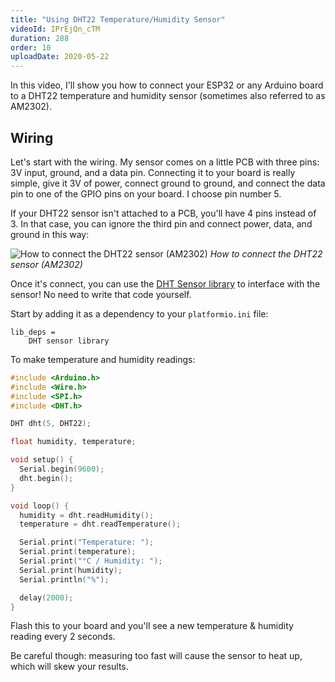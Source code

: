 ```yaml
---
title: "Using DHT22 Temperature/Humidity Sensor"
videoId: IPrEjQn_cTM
duration: 288
order: 10
uploadDate: 2020-05-22
---
```

In this video, I'll show you how to connect your ESP32 or any Arduino board to a DHT22 temperature and humidity sensor (sometimes also referred to as AM2302).

## Wiring
Let's start with the wiring. My sensor comes on a little PCB with three pins: 3V input, ground, and a data pin. Connecting it to your board is really simple, give it 3V of power, connect ground to ground, and connect the data pin to one of the GPIO pins on your board. I choose pin number 5.

If your DHT22 sensor isn't attached to a PCB, you'll have 4 pins instead of 3. In that case, you can ignore the third pin and connect power, data, and ground in this way:

![How to connect the DHT22 sensor (AM2302)]({{page.url}}../images/dht22-wiring.png)
*How to connect the DHT22 sensor (AM2302)*

Once it's connect, you can use the [DHT Sensor library](https://platformio.org/lib/show/19/DHT%20sensor%20library) to interface with the sensor! No need to write that code yourself.

Start by adding it as a dependency to your `platformio.ini` file:
```
lib_deps =
    DHT sensor library
```

To make temperature and humidity readings:

```cpp
#include <Arduino.h>
#include <Wire.h>
#include <SPI.h>
#include <DHT.h>

DHT dht(5, DHT22); 

float humidity, temperature;

void setup() {
  Serial.begin(9600);
  dht.begin();
}

void loop() {
  humidity = dht.readHumidity();
  temperature = dht.readTemperature();

  Serial.print("Temperature: ");
  Serial.print(temperature);
  Serial.print("°C / Humidity: ");
  Serial.print(humidity);
  Serial.println("%");

  delay(2000);
}
```

Flash this to your board and you'll see a new temperature & humidity reading every 2 seconds.

Be careful though: measuring too fast will cause the sensor to heat up, which will skew your results.